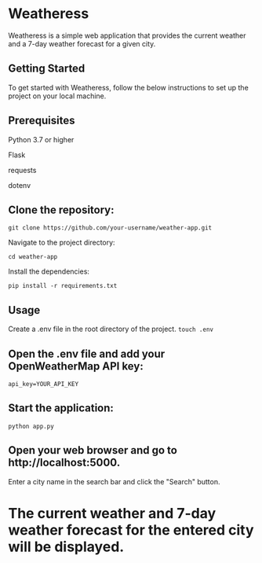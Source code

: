# Weatheress
Weatheress is a simple web application that provides the current weather and a 7-day weather forecast for a given city.

## Getting Started
To get started with Weatheress, follow the below instructions to set up the project on your local machine.

## Prerequisites

Python 3.7 or higher

Flask

requests

dotenv


## Clone the repository:

```git clone https://github.com/your-username/weather-app.git ```

Navigate to the project directory:

```cd weather-app```

Install the dependencies:

```pip install -r requirements.txt ```

## Usage
Create a .env file in the root directory of the project.
```touch .env```
## Open the .env file and add your OpenWeatherMap API key:
`api_key=YOUR_API_KEY`
## Start the application:

```python app.py ```
## Open your web browser and go to http://localhost:5000.

 Enter a city name in the search bar and click the "Search" button.

# The current weather and 7-day weather forecast for the entered city will be displayed.
